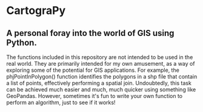 # CartograPy

## A personal foray into the world of GIS using Python.

The functions included in this repository are not intended to be used in the real world. They are primarily intended for my own amusement, as a way of exploring some of the potential for GIS applications. For example, the phjPointInPolygon() function identifies the polygons in a shp file that contain a list of points, effectively performing a spatial join. Undoubtedly, this task can be achieved much easier and much, much quicker using something like GeoPandas. However, sometimes it's fun to write your own function to perform an algorithm, just to see if it works!
